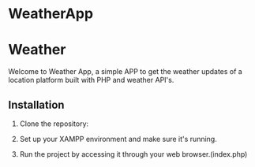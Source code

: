 # WeatherApp

# Weather 

Welcome to Weather App, a simple  APP to get the weather updates of a location platform built with PHP and weather API's.

## Installation

1. Clone the repository:

2. Set up your XAMPP environment and make sure it's running.

3. Run the project by accessing it through your web browser.(index.php)



